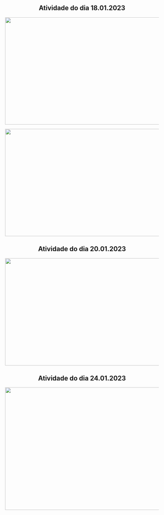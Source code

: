 <h2 align="center">Atividade do dia 18.01.2023</h2>

<p align="center">
  <img width="700" height="350" src="https://user-images.githubusercontent.com/59098432/213537844-e31e0318-1dba-4cb9-8322-d037b3a4e3e4.png">
</p>

<p align="center">
  <img width="700" height="350" src="https://user-images.githubusercontent.com/59098432/213538223-2d97787f-e3d3-4020-9494-830d92b49190.png">
</p>

<h2 align="center">Atividade do dia 20.01.2023</h2>

<p align="center">
  <img width="700" height="350" src="https://user-images.githubusercontent.com/59098432/213888562-c428a273-6ffa-4cd8-8674-2ffa7a310819.png">
</p>

<h2 align="center">Atividade do dia 24.01.2023</h2>

<p align="center">
  <img width="700" height="400" src="https://user-images.githubusercontent.com/59098432/214734117-bfb22d8b-5c88-4b81-84f2-b290cd0adf11.png">
</p>


